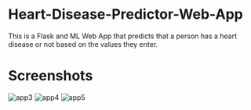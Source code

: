 # Heart-Disease-Predictor-Web-App
This is a Flask and ML Web App that predicts that a person has a heart disease or not based on the values they enter.

# Screenshots

![app3](https://user-images.githubusercontent.com/60267079/84907969-7cff9700-b0d1-11ea-985a-b09853c2e78a.PNG)
![app4](https://user-images.githubusercontent.com/60267079/84907971-7e30c400-b0d1-11ea-8bcf-210ef69ab82f.PNG)
![app5](https://user-images.githubusercontent.com/60267079/84907960-7b35d380-b0d1-11ea-8bfb-5a256ba7eb6d.PNG)

